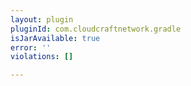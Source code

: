 ```yaml
---
layout: plugin
pluginId: com.cloudcraftnetwork.gradle
isJarAvailable: true
error: ''
violations: []

---
```


